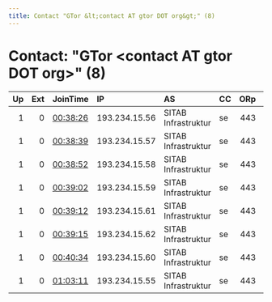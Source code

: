 ```yaml
---
title: Contact "GTor &lt;contact AT gtor DOT org&gt;" (8)
---
```


# Contact: "GTor &lt;contact AT gtor DOT org&gt;" (8)

|   Up |   Ext | JoinTime                                                                                            | IP            | AS                  | CC   |   ORp |   Dirp | OS    | Version   | Nickname   |   eFamMembers |
|-----:|------:|:----------------------------------------------------------------------------------------------------|:--------------|:--------------------|:-----|------:|-------:|:------|:----------|:-----------|--------------:|
|    1 |     0 | [00:38:26](https://metrics.torproject.org/rs.html#details/0745857B06337B7F343635608975972A9EC14901) | 193.234.15.56 | SITAB Infrastruktur | se   |   443 |     80 | Linux | 0.4.2.6   | jaures     |             8 |
|    1 |     0 | [00:38:39](https://metrics.torproject.org/rs.html#details/24D0491A2ADAAB52C17625FBC926D84477AEA322) | 193.234.15.57 | SITAB Infrastruktur | se   |   443 |     80 | Linux | 0.4.2.6   | bakunin    |             8 |
|    1 |     0 | [00:38:52](https://metrics.torproject.org/rs.html#details/F24F8BEA2779A79111F33F6832B062BED306B9CB) | 193.234.15.58 | SITAB Infrastruktur | se   |   443 |     80 | Linux | 0.4.2.6   | jaures2    |             8 |
|    1 |     0 | [00:39:02](https://metrics.torproject.org/rs.html#details/562434D987CF49D45649B76ADCA993BEA8F78471) | 193.234.15.59 | SITAB Infrastruktur | se   |   443 |     80 | Linux | 0.4.2.6   | bakunin2   |             8 |
|    1 |     0 | [00:39:12](https://metrics.torproject.org/rs.html#details/158581827034DEF1BAB1FC248D180165452E53D3) | 193.234.15.61 | SITAB Infrastruktur | se   |   443 |     80 | Linux | 0.4.2.6   | bakunin3   |             8 |
|    1 |     0 | [00:39:15](https://metrics.torproject.org/rs.html#details/CD0F9AA1A5064430B1DE8E645CBA7A502B27ED5F) | 193.234.15.62 | SITAB Infrastruktur | se   |   443 |     80 | Linux | 0.4.2.6   | jaures4    |             8 |
|    1 |     0 | [00:40:34](https://metrics.torproject.org/rs.html#details/0F6E5CA4BF5565D9AA9FDDCA165AFC6A5305763D) | 193.234.15.60 | SITAB Infrastruktur | se   |   443 |     80 | Linux | 0.4.2.6   | jaures3    |             8 |
|    1 |     0 | [01:03:11](https://metrics.torproject.org/rs.html#details/A1B28D636A56AAFFE92ADCCA937AA4BD5333BB4C) | 193.234.15.55 | SITAB Infrastruktur | se   |   443 |     80 | Linux | 0.4.2.6   | bakunin4   |             8 |
